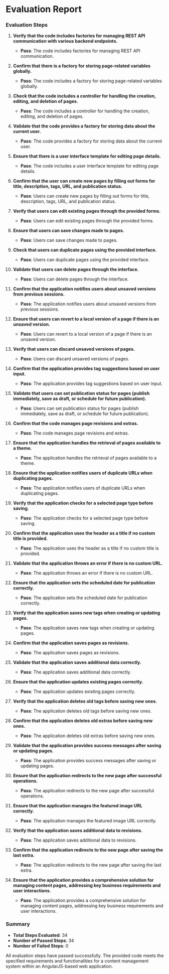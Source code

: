 # Evaluation Report

### **Evaluation Steps**

1. **Verify that the code includes factories for managing REST API communication with various backend endpoints.**
   - **Pass**: The code includes factories for managing REST API communication.

2. **Confirm that there is a factory for storing page-related variables globally.**
   - **Pass**: The code includes a factory for storing page-related variables globally.

3. **Check that the code includes a controller for handling the creation, editing, and deletion of pages.**
   - **Pass**: The code includes a controller for handling the creation, editing, and deletion of pages.

4. **Validate that the code provides a factory for storing data about the current user.**
   - **Pass**: The code provides a factory for storing data about the current user.

5. **Ensure that there is a user interface template for editing page details.**
   - **Pass**: The code includes a user interface template for editing page details.

6. **Confirm that the user can create new pages by filling out forms for title, description, tags, URL, and publication status.**
   - **Pass**: Users can create new pages by filling out forms for title, description, tags, URL, and publication status.

7. **Verify that users can edit existing pages through the provided forms.**
   - **Pass**: Users can edit existing pages through the provided forms.

8. **Ensure that users can save changes made to pages.**
   - **Pass**: Users can save changes made to pages.

9. **Check that users can duplicate pages using the provided interface.**
   - **Pass**: Users can duplicate pages using the provided interface.

10. **Validate that users can delete pages through the interface.**
    - **Pass**: Users can delete pages through the interface.

11. **Confirm that the application notifies users about unsaved versions from previous sessions.**
    - **Pass**: The application notifies users about unsaved versions from previous sessions.

12. **Ensure that users can revert to a local version of a page if there is an unsaved version.**
    - **Pass**: Users can revert to a local version of a page if there is an unsaved version.

13. **Verify that users can discard unsaved versions of pages.**
    - **Pass**: Users can discard unsaved versions of pages.

14. **Confirm that the application provides tag suggestions based on user input.**
    - **Pass**: The application provides tag suggestions based on user input.

15. **Validate that users can set publication status for pages (publish immediately, save as draft, or schedule for future publication).**
    - **Pass**: Users can set publication status for pages (publish immediately, save as draft, or schedule for future publication).

16. **Confirm that the code manages page revisions and extras.**
    - **Pass**: The code manages page revisions and extras.

17. **Ensure that the application handles the retrieval of pages available to a theme.**
    - **Pass**: The application handles the retrieval of pages available to a theme.

18. **Ensure that the application notifies users of duplicate URLs when duplicating pages.**
    - **Pass**: The application notifies users of duplicate URLs when duplicating pages.

19. **Verify that the application checks for a selected page type before saving.**
    - **Pass**: The application checks for a selected page type before saving.

20. **Confirm that the application uses the header as a title if no custom title is provided.**
    - **Pass**: The application uses the header as a title if no custom title is provided.

21. **Validate that the application throws an error if there is no custom URL.**
    - **Pass**: The application throws an error if there is no custom URL.

22. **Ensure that the application sets the scheduled date for publication correctly.**
    - **Pass**: The application sets the scheduled date for publication correctly.

23. **Verify that the application saves new tags when creating or updating pages.**
    - **Pass**: The application saves new tags when creating or updating pages.

24. **Confirm that the application saves pages as revisions.**
    - **Pass**: The application saves pages as revisions.

25. **Validate that the application saves additional data correctly.**
    - **Pass**: The application saves additional data correctly.

26. **Ensure that the application updates existing pages correctly.**
    - **Pass**: The application updates existing pages correctly.

27. **Verify that the application deletes old tags before saving new ones.**
    - **Pass**: The application deletes old tags before saving new ones.

28. **Confirm that the application deletes old extras before saving new ones.**
    - **Pass**: The application deletes old extras before saving new ones.

29. **Validate that the application provides success messages after saving or updating pages.**
    - **Pass**: The application provides success messages after saving or updating pages.

30. **Ensure that the application redirects to the new page after successful operations.**
    - **Pass**: The application redirects to the new page after successful operations.

31. **Ensure that the application manages the featured image URL correctly.**
    - **Pass**: The application manages the featured image URL correctly.

32. **Verify that the application saves additional data to revisions.**
    - **Pass**: The application saves additional data to revisions.

33. **Confirm that the application redirects to the new page after saving the last extra.**
    - **Pass**: The application redirects to the new page after saving the last extra.

34. **Ensure that the application provides a comprehensive solution for managing content pages, addressing key business requirements and user interactions.**
    - **Pass**: The application provides a comprehensive solution for managing content pages, addressing key business requirements and user interactions.

### **Summary**

- **Total Steps Evaluated**: 34
- **Number of Passed Steps**: 34
- **Number of Failed Steps**: 0

All evaluation steps have passed successfully. The provided code meets the specified requirements and functionalities for a content management system within an AngularJS-based web application.